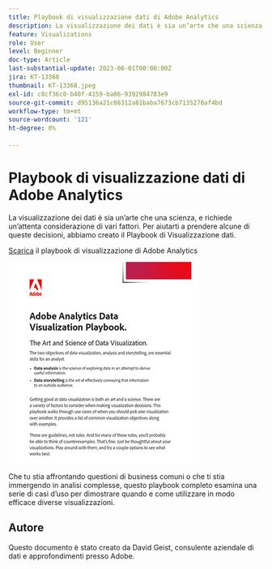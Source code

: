 ```yaml
---
title: Playbook di visualizzazione dati di Adobe Analytics
description: La visualizzazione dei dati è sia un’arte che una scienza, e richiede un’attenta considerazione di vari fattori. Per aiutarti a prendere alcune di queste decisioni, abbiamo creato il Playbook di Visualizzazione dati.
feature: Visualizations
role: User
level: Beginner
doc-type: Article
last-substantial-update: 2023-06-01T00:00:00Z
jira: KT-13368
thumbnail: KT-13368.jpeg
exl-id: c8cf36c0-b40f-4159-ba86-9392984783e9
source-git-commit: d95136a21c08312a81baba7673cb7135270af4bd
workflow-type: tm+mt
source-wordcount: '121'
ht-degree: 0%

---
```


# Playbook di visualizzazione dati di Adobe Analytics

La visualizzazione dei dati è sia un’arte che una scienza, e richiede un’attenta considerazione di vari fattori. Per aiutarti a prendere alcune di queste decisioni, abbiamo creato il Playbook di Visualizzazione dati.


[Scarica](assets/adobe-analytics-data-visualization-playbook.pdf) il playbook di visualizzazione di Adobe Analytics

[![Playbook](assets/data-visualization-playbook-image.png)](assets/adobe-analytics-data-visualization-playbook.pdf)

Che tu stia affrontando questioni di business comuni o che ti stia immergendo in analisi complesse, questo playbook completo esamina una serie di casi d’uso per dimostrare quando e come utilizzare in modo efficace diverse visualizzazioni.

## Autore

Questo documento è stato creato da David Geist,
consulente aziendale di dati e approfondimenti presso Adobe.
